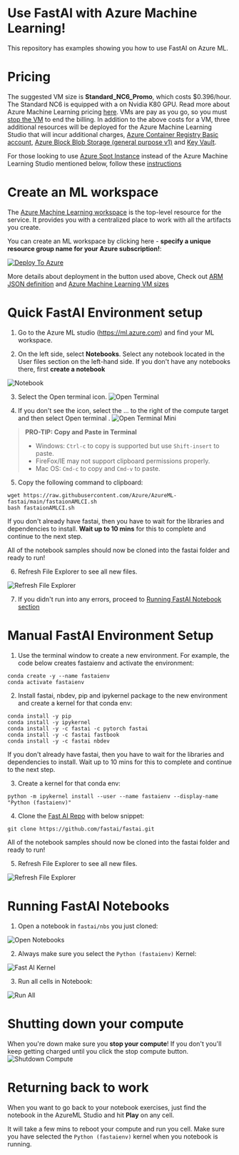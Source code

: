 # Use FastAI with Azure Machine Learning!
This repository has examples showing you how to use FastAI on Azure ML.

# Pricing
The suggested VM size is **Standard_NC6_Promo**, which costs $0.396/hour. The Standard NC6 is equipped with a on Nvidia K80 GPU. Read more about Azure Machine Learning pricing [here](https://azure.microsoft.com/en-us/pricing/details/virtual-machines/linux/). VMs are pay as you go, so you must [stop the VM](#Shutting-down-your-compute) to end the billing. In addition to the above costs for a VM, three additional resources will be deployed for the Azure Machine Learning Studio that will incur additional charges, [Azure Container Registry Basic account](https://azure.microsoft.com/en-ca/pricing/details/container-registry/), [Azure Block Blob Storage (general purpose v1)](https://azure.microsoft.com/en-ca/pricing/details/storage/blobs/) and [Key Vault](https://azure.microsoft.com/en-ca/pricing/details/key-vault/).

For those looking to use [Azure Spot Instance](https://docs.microsoft.com/en-us/azure/virtual-machines/spot-vms) instead of the Azure Machine Learning Studio mentioned below, follow these [instructions](https://forums.fast.ai/t/platform-azure/65527)

# Create an ML workspace
The [Azure Machine Learning workspace](https://docs.microsoft.com/en-us/azure/machine-learning/overview-what-is-machine-learning-studio) is the top-level resource for the service. It provides you with a centralized place to work with all the artifacts you create. 

You can create an ML workspace by clicking here - **specify a unique resource group name for your Azure subscription!**:

[![Deploy To Azure](https://raw.githubusercontent.com/Azure/azure-quickstart-templates/master/1-CONTRIBUTION-GUIDE/images/deploytoazure.svg?sanitize=true)](https://portal.azure.com/#create/Microsoft.Template/uri/https%3A%2F%2Fraw.githubusercontent.com%2FAzure%2FAzureML-fastai%2Fmain%2F.cloud%2Fazuredeploy.json)

More details about deployment in the button used above, Check out [ARM JSON definition](https://github.com/Azure/AzureML-fastai/blob/main/.cloud/azuredeploy.json) and [Azure Machine Learning VM sizes](https://azure.microsoft.com/en-ca/pricing/details/machine-learning/)

# Quick FastAI Environment setup
1) Go to the Azure ML studio (https://ml.azure.com) and find your ML workspace.

2) On the left side, select **Notebooks**. Select any notebook located in the User files section on the left-hand side. If you don't have any notebooks there, first **create a notebook**

![Notebook](images/aml/click_notebook.png)

3) Select the Open terminal icon.
![Open Terminal](images/aml/open_terminal_full.png)

4) If you don't see the icon, select the ... to the right of the compute target and then select Open terminal .
![Open Terminal Mini](images/aml/open_terminal.png)

> **PRO-TIP: Copy and Paste in Terminal**
> * Windows: `Ctrl-c` to copy is supported but use `Shift-insert` to paste.
> * FireFox/IE may not support clipboard permissions properly.
> *    Mac OS: `Cmd-c` to copy and `Cmd-v` to paste.

5) Copy the following command to clipboard:
```shell
wget https://raw.githubusercontent.com/Azure/AzureML-fastai/main/fastaionAMLCI.sh
bash fastaionAMLCI.sh
```
If you don't already have fastai, then you have to wait for the libraries and dependencies to install. **Wait up to 10 mins** for this to complete and continue to the next step.

All of the notebook samples should now be cloned into the fastai folder and ready to run!

6) Refresh File Explorer to see all new files.

![Refresh File Explorer](images/aml/refresh_file_explorer.png)


7) If you didn't run into any errors, proceed to [Running FastAI Notebook section](#Running-FastAI-Notebooks)

# Manual FastAI Environment Setup
1) Use the terminal window to create a new environment. For example, the code below creates fastaienv and activate the environment:

```shell
conda create -y --name fastaienv
conda activate fastaienv
```

2) Install fastai, nbdev, pip and ipykernel package to the new environment and create a kernel for that conda env:
```shell
conda install -y pip
conda install -y ipykernel
conda install -y -c fastai -c pytorch fastai
conda install -y -c fastai fastbook
conda install -y -c fastai nbdev
```
If you don't already have fastai, then you have to wait for the libraries and dependencies to install. Wait up to 10 mins for this to complete and continue to the next step.

3) Create a kernel for that conda env:
```shell
python -m ipykernel install --user --name fastaienv --display-name "Python (fastaienv)"
```

4) Clone the [Fast AI Repo](https://github.com/fastai/fastai) with below snippet:
```shell
git clone https://github.com/fastai/fastai.git
```

All of the notebook samples should now be cloned into the fastai folder and ready to run!

5) Refresh File Explorer to see all new files.

![Refresh File Explorer](images/aml/refresh_file_explorer.png)

# Running FastAI Notebooks
1) Open a notebook in `fastai/nbs` you just cloned:

![Open Notebooks](images/aml/opennotebooks.png)

2) Always make sure you select the `Python (fastaienv)` Kernel:

![Fast AI Kernel](images/aml/select_fastaikernel.png)

3) Run all cells in Notebook:

![Run All](images/aml/run_all.png)

# Shutting down your compute
When you're down make sure you **stop your compute**! If you don't you'll keep getting charged until you click the stop compute button.
![Shutdown Compute](images/aml/shutdowncompute.png)

# Returning back to work
When you want to go back to your notebook exercises, just find the notebook in the AzureML Studio and hit **Play** on any cell.

It will take a few mins to reboot your compute and run you cell. Make sure you have selected the `Python (fastaienv)` kernel when you notebook is running.
